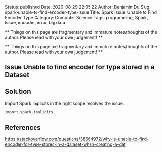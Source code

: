 Status: published
Date: 2020-08-29 22:05:22
Author: Benjamin Du
Slug: spark-unable-to-find-encoder-type-issue
Title: Spark Issue: Unable to Find Encoder Type
Category: Computer Science
Tags: programming, Spark, issue, encoder, error, big data

**
Things on this page are fragmentary and immature notes/thoughts of the author.
Please read with your own judgement!
**


**
Things on this page are fragmentary and immature notes/thoughts of the author.
Please read with your own judgement!
**

## Issue Unable to find encoder for type stored in a Dataset

## Solution 

Import Spark implicits in the right scope resolves the issue.

    import spark.implicits._


## References 

https://stackoverflow.com/questions/38664972/why-is-unable-to-find-encoder-for-type-stored-in-a-dataset-when-creating-a-dat
